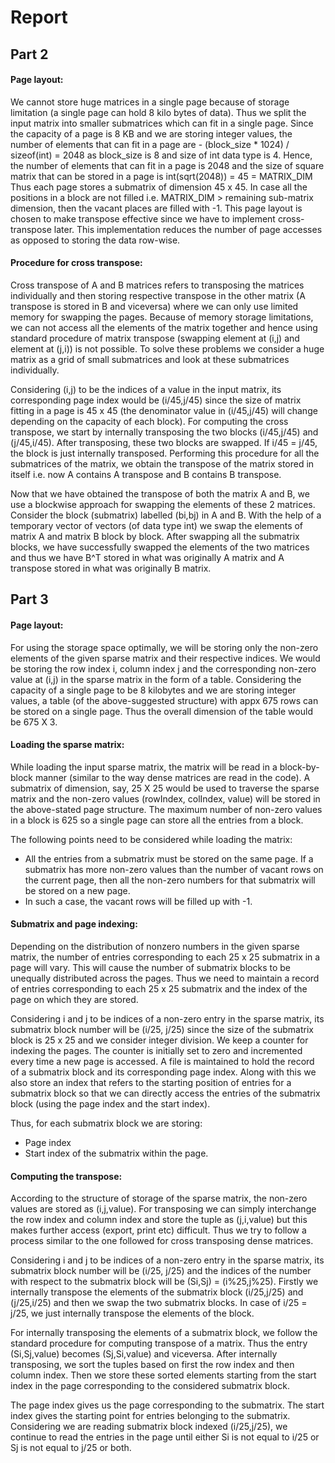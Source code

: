 # Report

## Part 2

#### Page layout:

We cannot store huge matrices in a single page because of storage limitation (a single page can hold 8 kilo bytes of data). 
Thus we split the input matrix into smaller submatrices which can fit in a single page. Since the capacity of a page is 8 KB and we are storing integer values, the number of elements that can fit in a page are -
(block_size * 1024) / sizeof(int) = 2048 as block_size is 8 and size of int data type is 4. Hence, the number of elements that can fit in a page is 2048 and the size of square matrix that can be stored in a page is 
int(sqrt(2048)) = 45 = MATRIX_DIM
Thus each page stores a submatrix of dimension 45 x 45. In case all the positions in a block are not filled i.e. MATRIX_DIM > remaining sub-matrix dimension, then the vacant places are filled with -1.
This page layout is chosen to make transpose effective since we have to implement cross-transpose later. This implementation reduces the number of page accesses as opposed to storing the data row-wise.

#### Procedure for cross transpose:

Cross transpose of A and B matrices refers to transposing the matrices individually and then storing respective transpose in the other matrix (A transpose is stored in B and viceversa) where we can only use limited memory for swapping the pages. Because of memory storage limitations, we can not access all the elements of the matrix together and hence using standard procedure of matrix transpose (swapping element at (i,j) and element at (j,i)) is not possible. To solve these problems we consider a huge matrix as a grid of small submatrices and look at these submatrices individually.

Considering (i,j) to be the indices of a value in the input matrix, its corresponding page index would be (i/45,j/45) since the size of matrix fitting in a page is 45 x 45 (the denominator value in (i/45,j/45) will change depending on the capacity of each block). For computing the cross transpose, we start by internally transposing the two blocks (i/45,j/45) and (j/45,i/45). After transposing, these two blocks are swapped. If i/45 = j/45, the block is just internally transposed. Performing this procedure for all the submatrices of the matrix, we obtain the transpose of the matrix stored in itself i.e. now A contains A transpose and B contains B transpose.

Now that we have obtained the transpose of both the matrix A and B, we use a blockwise approach for swapping the elements of these 2 matrices. Consider the block (submatrix) labelled (bi,bj) in A and B. With the help of a temporary vector of vectors (of data type int) we swap the elements of matrix A and matrix B block by block. After swapping all the submatrix blocks, we have successfully swapped the elements of the two matrices and thus we have B^T stored in what was originally A matrix and A transpose stored in what was originally B matrix.


## Part 3
#### Page layout:

For using the storage space optimally, we will be storing only the non-zero elements of the given sparse matrix and their respective indices. We would be storing the row index i, column index j and the corresponding non-zero value at (i,j) in the sparse matrix in the form of a table. Considering the capacity of a single page to be 8 kilobytes and we are storing integer values, a table (of the above-suggested structure) with appx 675 rows can be stored on a single page. Thus the overall dimension of the table would be 675 X 3.

#### Loading the sparse matrix:

While loading the input sparse matrix, the matrix will be read in a block-by-block manner (similar to the way dense matrices are read in the code). A submatrix of dimension, say, 25 X 25 would be used to traverse the sparse matrix and the non-zero values (rowIndex, colIndex, value) will be stored in the above-stated page structure. The maximum number of non-zero values in a block is 625 so a single page can store all the entries from a block.

The following points need to be considered while loading the matrix:
- All the entries from a submatrix must be stored on the same page. If a submatrix has more non-zero values than the number of vacant rows on the current page, then all the non-zero numbers for that submatrix will be stored on a new page.
- In such a case, the vacant rows will be filled up with -1.

#### Submatrix and page indexing:

Depending on the distribution of nonzero numbers in the given sparse matrix, the number of entries corresponding to each 25 x 25 submatrix in a page will vary. This will cause the number of submatrix blocks to be unequally distributed across the pages. Thus we need to maintain a record of  entries corresponding to each 25 x 25 submatrix and the index of the page on which they are stored. 

Considering i and j to be indices of a non-zero entry in the sparse matrix, its submatrix block number will be (i/25, j/25) since the size of the submatrix block is 25 x 25 and we consider integer division. We keep a counter for indexing the pages. The counter is initially set to zero and incremented every time a new page is accessed. A file is maintained to hold the record of a submatrix block and its corresponding page index. Along with this we also store an index that refers to the starting position of entries for a submatrix block so that we can directly access the entries of the submatrix block (using the page index and the start index).

Thus, for each submatrix block we are storing:
- Page index
- Start index of the submatrix within the page.

#### Computing the transpose:

According to the structure of storage of the sparse matrix, the non-zero values are stored as (i,j,value). For transposing we can simply interchange the row index and column index and store the tuple as (j,i,value) but this makes further access (export, print etc) difficult. Thus we try to follow a process similar to the one followed for cross transposing dense matrices.

Considering i and j to be indices of a non-zero entry in the sparse matrix, its submatrix block number will be (i/25, j/25) and the indices of the number with respect to the submatrix block will be (Si,Sj) = (i%25,j%25). Firstly we internally transpose the elements of the submatrix block (i/25,j/25) and (j/25,i/25) and then we swap the two submatrix blocks. In case of i/25 = j/25, we just internally transpose the elements of the block.

For internally transposing the elements of a submatrix block, we follow the standard procedure for computing transpose of a matrix. Thus the entry (Si,Sj,value) becomes (Sj,Si,value) and viceversa. After internally transposing, we sort the tuples based on first the row index and then column index. Then we store these sorted elements starting from the start index in the page corresponding to the considered submatrix block.

The page index gives us the page corresponding to the submatrix. The start index gives the starting point for entries belonging to the submatrix. Considering we are reading submatrix block indexed (i/25,j/25), we continue to read the entries in the page until either Si is not equal to i/25 or Sj is not equal to j/25 or both.
